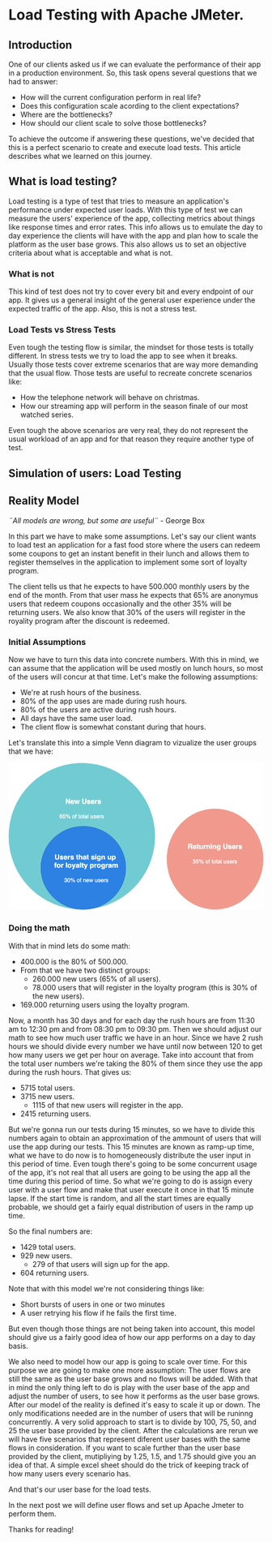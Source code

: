 # Load Testing with Apache JMeter.

## Introduction

One of our clients asked us if we can evaluate the performance of their app in a production environment.
So, this task opens several questions that we had to answer:

- How will the current configuration perform in real life?
- Does this configuration scale acording to the client expectations?
- Where are the bottlenecks?
- How should our client scale to solve those bottlenecks?

To achieve the outcome if answering these questions, we've decided that this is a perfect scenario to create and execute load tests.
This article describes what we learned on this journey.

## What is load testing?

Load testing is a type of test that tries to measure an application's performance
under expected user loads.
With this type of test we can measure the users' experience of the app,
collecting metrics about things like response times and error rates.
This info allows us to emulate the day to day experience the clients will have with the app
and plan how to scale the platform as the user base grows.
This also allows us to set an objective criteria about what is acceptable and what is not.

### What is not

This kind of test does not try to cover every bit and every endpoint of our app.
It gives us a general insight of the general user experience under the expected
traffic of the app.
Also, this is not a stress test.

### Load Tests vs Stress Tests

Even tough the testing flow is similar, the mindset for those tests is totally different.
In stress tests we try to load the app to see when it breaks.
Usually those tests cover extreme scenarios that are way more demanding that the usual flow.
Those tests are useful to recreate concrete scenarios like:
- How the telephone network will behave on christmas.
- How our streaming app will perform in the season finale of our most watched series.

Even tough the above scenarios are very real, they do not represent the usual workload of an app
and for that reason they require another type of test.

## Simulation of users: Load Testing
## Reality Model

_¨All models are wrong, but some are useful¨_ - George Box

In this part we have to make some assumptions.
Let's say our client wants to load test an application for a fast food store
where the users can redeem some coupons to get an instant benefit in their lunch
and allows them to register themselves in the application to implement some sort of
loyalty program.

The client tells us that he expects to have 500.000 monthly users by the end of the month.
From that user mass he expects that 65% are anonymus users that redeem coupons occasionally
and the other 35% will be returning users.
We also know that 30% of the users will register in the royality program after the
discount is redeemed.

### Initial Assumptions

Now we have to turn this data into concrete numbers.
With this in mind, we can assume that the application will be used mostly on lunch hours, so
most of the users will concur at that time.
Let's make the following assumptions:
- We're at rush hours of the business.
- 80% of the app uses are made during rush hours.
- 80% of the users are active during rush hours.
- All days have the same user load.
- The client flow is somewhat constant during that hours.

Let's translate this into a simple Venn diagram to vizualize the user groups that we have:

![Alt](images/Blog-Load-Tests.png)

### Doing the math

With that in mind lets do some math:
 - 400.000 is the 80% of 500.000.
 - From that we have two distinct groups:
     - 260.000 new users (65% of all users).
     - 78.000 users that will register in the loyalty program (this is 30% of the new users).
 - 169.000 returning users using the loyalty program.

Now, a month has 30 days and for each day the rush hours are from 11:30 am to 12:30 pm and from 08:30 pm to 09:30 pm.
Then we should adjust our math to see how much user traffic we have in an hour.
Since we have 2 rush hours we should divide every number we have until now between 120 to get how many users
we get per hour on average. 
Take into account that from the total user numbers we're taking the 80% of them since they use the app during the rush hours.
That gives us:

- 5715 total users.
- 3715 new users.
    - 1115 of that new users will register in the app.
- 2415 returning users.

But we're gonna run our tests during 15 minutes, so we have to divide this numbers again to obtain an approximation of the ammount of users
that will use the app during our tests.
This 15 minutes are known as ramp-up time, what we have to do now is to homogeneously distribute the user input in this period of time.
Even tough there's going to be some concurrent usage of the app, it's not real that all users are going to be using the app
all the time during this period of time.
So what we're going to do is assign every user with a user flow and make that user execute it once in that 15 minute
lapse.
If the start time is random, and all the start times are equally probable, we should get a fairly equal distribution of users in the ramp up time.

So the final numbers are:
- 1429 total users.
- 929 new users.
    - 279 of that users will sign up for the app.
- 604 returning users.

Note that with this model we're not considering things like:
- Short bursts of users in one or two minutes
- A user retrying his flow if he fails the first time.

But even though those things are not being taken into account, this model should give us a fairly
good idea of how our app performs on a day to day basis.

We also need to model how our app is going to scale over time.
For this purpose we are going to make one more assumption: The user flows are still the same as the user base grows and no flows will be added.
With that in mind the only thing left to do is play with the user base of the app and adjust the number of users, to see how it performs as the user base grows.
After our model of the reality is defined it's easy to scale it up or down.
The only modifications needed are in the number of users that will be runinng concurrently.
A very solid approach to start is to divide by 100, 75, 50, and 25 the user base provided by the client.
After the calculations are rerun we will have five scenarios that represent diferent user bases with the same flows in consideration.
If you want to scale further than the user base provided by the client, mutipliying by 1.25, 1.5, and 1.75 should give you an idea of that.
A simple excel sheet should do the trick of keeping track of how many users every scenario has.

And that's our user base for the load tests.

In the next post we will define user flows and set up Apache Jmeter to perform them.


Thanks for reading!
